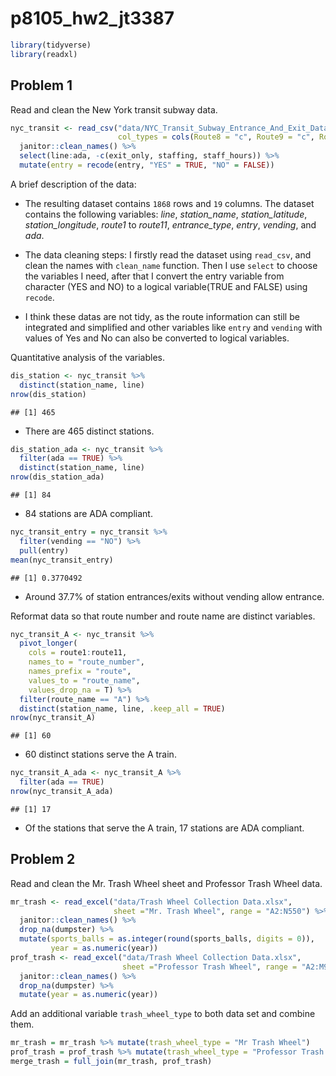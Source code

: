 p8105_hw2_jt3387
================

``` r
library(tidyverse)
library(readxl)
```

## Problem 1

Read and clean the New York transit subway data.

``` r
nyc_transit <- read_csv("data/NYC_Transit_Subway_Entrance_And_Exit_Data.csv",
                        col_types = cols(Route8 = "c", Route9 = "c", Route10 = "c", Route11 = "c")) %>% 
  janitor::clean_names() %>% 
  select(line:ada, -c(exit_only, staffing, staff_hours)) %>% 
  mutate(entry = recode(entry, "YES" = TRUE, "NO" = FALSE))
```

A brief description of the data:

-   The resulting dataset contains `1868` rows and `19` columns. The
    dataset contains the following variables: *line*, *station_name*,
    *station_latitude*, *station_longitude*, *route1* to *route11*,
    *entrance_type*, *entry*, *vending*, and *ada*.

-   The data cleaning steps: I firstly read the dataset using
    `read_csv`, and clean the names with `clean_name` function. Then I
    use `select` to choose the variables I need, after that I convert
    the entry variable from character (YES and NO) to a logical
    variable(TRUE and FALSE) using `recode`.

-   I think these datas are not tidy, as the route information can still
    be integrated and simplified and other variables like `entry` and
    `vending` with values of Yes and No can also be converted to logical
    variables.

Quantitative analysis of the variables.

``` r
dis_station <- nyc_transit %>% 
  distinct(station_name, line)
nrow(dis_station)
```

    ## [1] 465

-   There are 465 distinct stations.

``` r
dis_station_ada <- nyc_transit %>%
  filter(ada == TRUE) %>% 
  distinct(station_name, line)
nrow(dis_station_ada)
```

    ## [1] 84

-   84 stations are ADA compliant.

``` r
nyc_transit_entry = nyc_transit %>% 
  filter(vending == "NO") %>% 
  pull(entry)
mean(nyc_transit_entry)
```

    ## [1] 0.3770492

-   Around 37.7% of station entrances/exits without vending allow
    entrance.

Reformat data so that route number and route name are distinct
variables.

``` r
nyc_transit_A <- nyc_transit %>% 
  pivot_longer(
    cols = route1:route11, 
    names_to = "route_number",
    names_prefix = "route",
    values_to = "route_name",
    values_drop_na = T) %>% 
  filter(route_name == "A") %>% 
  distinct(station_name, line, .keep_all = TRUE)
nrow(nyc_transit_A)
```

    ## [1] 60

-   60 distinct stations serve the A train.

``` r
nyc_transit_A_ada <- nyc_transit_A %>% 
  filter(ada == TRUE)
nrow(nyc_transit_A_ada)
```

    ## [1] 17

-   Of the stations that serve the A train, 17 stations are ADA
    compliant.

## Problem 2

Read and clean the Mr. Trash Wheel sheet and Professor Trash Wheel data.

``` r
mr_trash <- read_excel("data/Trash Wheel Collection Data.xlsx", 
                       sheet ="Mr. Trash Wheel", range = "A2:N550") %>%
  janitor::clean_names() %>% 
  drop_na(dumpster) %>% 
  mutate(sports_balls = as.integer(round(sports_balls, digits = 0)),
         year = as.numeric(year)) 
prof_trash <- read_excel("data/Trash Wheel Collection Data.xlsx", 
                         sheet ="Professor Trash Wheel", range = "A2:M97") %>%
  janitor::clean_names() %>% 
  drop_na(dumpster) %>% 
  mutate(year = as.numeric(year)) 
```

Add an additional variable `trash_wheel_type` to both data set and
combine them.

``` r
mr_trash = mr_trash %>% mutate(trash_wheel_type = "Mr Trash Wheel")
prof_trash = prof_trash %>% mutate(trash_wheel_type = "Professor Trash Wheel")
merge_trash = full_join(mr_trash, prof_trash)
```
